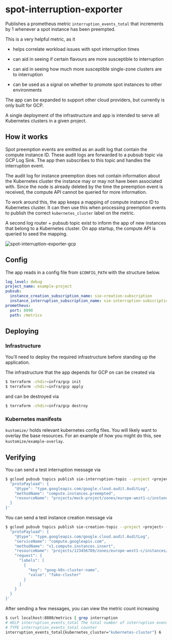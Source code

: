 # spot-interruption-exporter

Publishes a prometheus metric `interruption_events_total` that increments by 1 whenever a spot instance has been preempted.

This is a very helpful metric, as it

- helps correlate workload issues with spot interruption times

- can aid in seeing if certain flavours are more susceptible to interruption

- can aid in seeing how much more susceptible single-zone clusters are to interruption

- can be used as a signal on whether to promote spot instances to other environments

The app can be expanded to support other cloud providers, but currently is only built for GCP.

A single deployment of the infrastructure and app is intended to serve all Kubernetes clusters in a given project.

## How it works

Spot preemption events are emitted as an audit log that contain the compute instance ID. These audit logs are forwarded to a pubsub topic via GCP Log Sink. The app then subscribes to this topic and handles the interruption event.

The audit log for instance preemption does not contain information about the Kubernetes cluster the instance may or may not have been associated with. Since the node is already deleted by the time the preemption event is received, the compute API cannot be queried for more information.

To work around this, the app keeps a mapping of compute instance ID to Kubernetes cluster. It can then use this when processing preemption events to publish the correct `kubernetes_cluster` label on the metric.

A second log router + pubsub topic exist to inform the app of new instances that belong to a Kubernetes cluster. On app startup, the compute API is queried to seed the mapping.

![spot-interruption-exporter-gcp](https://github.com/thought-machine/spot-interruption-exporter/assets/11613073/f2b01b81-1d13-4a2d-8303-9c842b51b3f7)

## Config

The app reads in a config file from `$CONFIG_PATH` with the structure below.

```yaml
log_level: debug
project_name: example-project
pubsub:
  instance_creation_subscription_name: sie-creation-subscription
  instance_interruption_subscription_name: sie-interruption-subscription
prometheus:
  port: 8090
  path: /metrics
```

## Deploying

### Infrastructure

You'll need to deploy the required infrastructure before standing up the application.

The infrastructure that the app depends for GCP on can be created via
```bash
$ terraform -chdir=infra/gcp init
$ terraform -chdir=infra/gcp apply
```

and can be destroyed via
```bash
$ terraform -chdir=infra/gcp destroy
```

### Kubernetes manifests

`kustomize/` holds relevant kubernetes config files. You will likely want to overlay the base resources. For an example of how you might do this, see `kustomize/example-overlay`.

## Verifying

You can send a test interruption message via
```bash
$ gcloud pubsub topics publish sie-interruption-topic --project <project> --message '{
  "protoPayload": {
    "@type": "type.googleapis.com/google.cloud.audit.AuditLog",
    "methodName": "compute.instances.preempted",
    "resourceName": "projects/mock-project/zones/europe-west1-c/instances/mock-instance-spot-3706-5b909138-nr65"
  }
}'
```

You can send a test instance creation message via
```bash
$ gcloud pubsub topics publish sie-creation-topic --project <project> --message '{
  "protoPayload": {
    "@type": "type.googleapis.com/google.cloud.audit.AuditLog",
    "serviceName": "compute.googleapis.com",
    "methodName": "v1.compute.instances.insert",
    "resourceName": "projects/123456789/zones/europe-west1-c/instances/fake-resource",
    "request": {
      "labels": [
        {
          "key": "goog-k8s-cluster-name",
          "value": "fake-cluster"
        }
      ]
    }
  }
}'
```

After sending a few messages, you can view the metric count increasing
```bash
$ curl localhost:8080/metrics | grep interruption
# HELP interruption_events_total The total number of interruption events for a given cluster
# TYPE interruption_events_total counter
interruption_events_total{kubernetes_cluster="kubernetes-cluster"} 6
```
